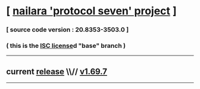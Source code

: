 
# [ [nailara 'protocol seven' project](http://nailara.network/) ]

### [ source code version : 20.8353-3503.0 ]

### ( this is the [ISC license](license)d "base" branch )
---
## current [release](https://github.com/taekiten/nailara/releases) \\\\// [v1.69.7](https://github.com/taekiten/nailara/releases/tag/v1.69.7)
---
